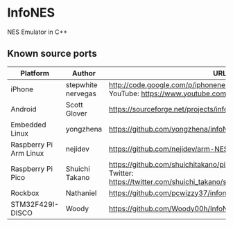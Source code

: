 # InfoNES
NES Emulator in C++

## Known source ports
|Platform|Author|URL|
|--------|------|---|
|iPhone|stepwhite<br>nervegas|http://code.google.com/p/iphonenes/<br>YouTube: https://www.youtube.com/watch?v=LVh429Dp7r0|
|Android|Scott Glover|https://sourceforge.net/projects/infones-droid/|
|Embedded Linux|yongzhena|https://github.com/yongzhena/infoNES|
|Raspberry Pi<br>Arm Linux|nejidev|https://github.com/nejidev/arm-NES-linux|
|Raspberry Pi Pico|Shuichi Takano|https://github.com/shuichitakano/pico-infones<br>Twitter: https://twitter.com/shuichi_takano/status/1477702448907419649|
|Rockbox|Nathaniel|https://github.com/pcwizzy37/infones-rockbox|
|STM32F429I-DISCO|Woody|https://github.com/Woody00h/InfoNES|
